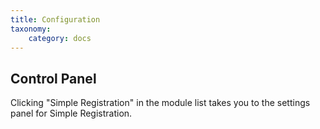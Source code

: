 ```yaml
---
title: Configuration
taxonomy:
    category: docs
---
```


## Control Panel

Clicking "Simple Registration" in the module list takes you to the settings panel for Simple Registration.



